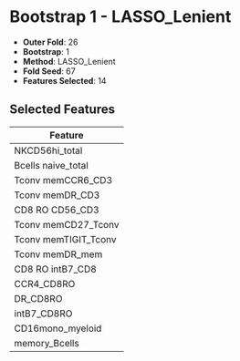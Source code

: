 # Bootstrap 1 - LASSO_Lenient

- **Outer Fold**: 26
- **Bootstrap**: 1
- **Method**: LASSO_Lenient
- **Fold Seed**: 67
- **Features Selected**: 14

## Selected Features

| Feature |
|---------|
| NKCD56hi_total |
| Bcells naive_total |
| Tconv memCCR6_CD3 |
| Tconv memDR_CD3 |
| CD8 RO CD56_CD3 |
| Tconv memCD27_Tconv |
| Tconv memTIGIT_Tconv |
| Tconv memDR_mem |
| CD8 RO intB7_CD8 |
| CCR4_CD8RO |
| DR_CD8RO |
| intB7_CD8RO |
| CD16mono_myeloid |
| memory_Bcells |
